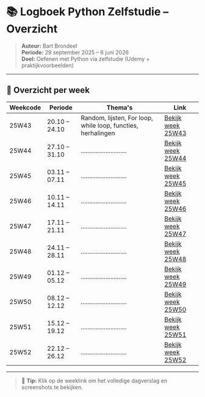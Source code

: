 # 📚 Logboek Python Zelfstudie – Overzicht

> **Auteur:** Bart Brondeel  
> **Periode:** 29 september 2025 – 6 juni 2026  
> **Doel:** Oefenen met Python via zelfstudie (Udemy + praktijkvoorbeelden)

---

## 📅 Overzicht per week

| Weekcode | Periode | Thema's | Link |
|-----------|----------|----------|------|
| 25W43 | 20.10 – 24.10 | Random, lijsten, For loop, while loop, functies, herhalingen | [Bekijk week 25W43](25W43.md) |
| 25W44 | 27.10 – 31.10 | ............................ | [Bekijk week 25W44](25W44.md) |
| 25W45 | 03.11 – 07.11 | ............................ | [Bekijk week 25W45](25W45.md) |
| 25W46 | 10.11 – 14.11 | ............................ | [Bekijk week 25W46](25W46.md) |
| 25W47 | 17.11 – 21.11 | ............................ | [Bekijk week 25W47](25W47.md) |
| 25W48 | 24.11 – 28.11 | ............................ | [Bekijk week 25W48](25W48.md) |
| 25W49 | 01.12 – 05.12 | ............................ | [Bekijk week 25W49](25W49.md) |
| 25W50 | 08.12 – 12.12 | ............................ | [Bekijk week 25W50](25W50.md) |
| 25W51 | 15.12 – 19.12 | ............................ | [Bekijk week 25W51](25W51.md) |
| 25W52 | 22.12 – 26.12 | ............................ | [Bekijk week 25W52](25W52.md) |

---

> 📎 **Tip:** Klik op de weeklink om het volledige dagverslag en screenshots te bekijken.



